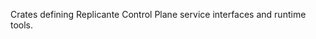 <!-- markdownlint-disable MD041 -->
Crates defining Replicante Control Plane service interfaces and runtime tools.
